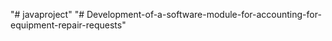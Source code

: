 "# javaproject" 
"# Development-of-a-software-module-for-accounting-for-equipment-repair-requests" 
